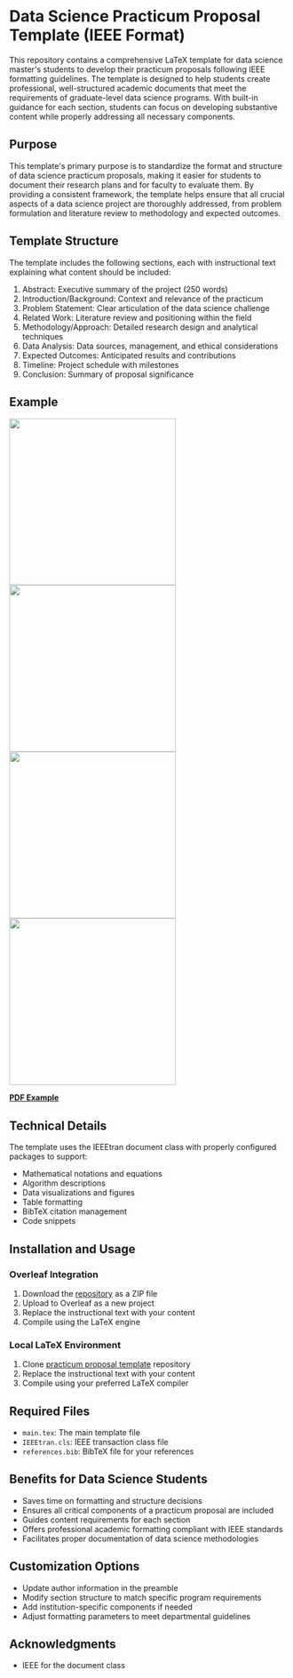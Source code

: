 # Data Science Practicum Proposal Template (IEEE Format)

This repository contains a comprehensive LaTeX template for data science master's students to develop their practicum proposals following IEEE formatting guidelines. The template is designed to help students create professional, well-structured academic documents that meet the requirements of graduate-level data science programs. With built-in guidance for each section, students can focus on developing substantive content while properly addressing all necessary components.

## Purpose
This template's primary purpose is to standardize the format and structure of data science practicum proposals, making it easier for students to document their research plans and for faculty to evaluate them. By providing a consistent framework, the template helps ensure that all crucial aspects of a data science project are thoroughly addressed, from problem formulation and literature review to methodology and expected outcomes.

## Template Structure
The template includes the following sections, each with instructional text explaining what content should be included:

1. Abstract: Executive summary of the project (250 words)
2. Introduction/Background: Context and relevance of the practicum
3. Problem Statement: Clear articulation of the data science challenge
4. Related Work: Literature review and positioning within the field
5. Methodology/Approach: Detailed research design and analytical techniques
6. Data Analysis: Data sources, management, and ethical considerations
7. Expected Outcomes: Anticipated results and contributions
8. Timeline: Project schedule with milestones
9. Conclusion: Summary of proposal significance

## Example

<a href="https://github.com/user-attachments/assets/51d8478e-f9af-436a-bb42-9593ffd3fb06">
  <img src="https://github.com/user-attachments/assets/51d8478e-f9af-436a-bb42-9593ffd3fb06" width="300"/>
</a>
<a href="https://github.com/user-attachments/assets/e81cfcdf-b592-43a5-b2cd-570fd8ed578a">
  <img src="https://github.com/user-attachments/assets/e81cfcdf-b592-43a5-b2cd-570fd8ed578a" width="300"/>
</a>
<a href="https://github.com/user-attachments/assets/981f3042-95c6-4be0-910b-993c6f373895">
  <img src="https://github.com/user-attachments/assets/981f3042-95c6-4be0-910b-993c6f373895" width="300"/>
</a>
<a href="https://github.com/user-attachments/assets/64b1ce18-c844-4e89-8916-7f2f293394e1">
  <img src="https://github.com/user-attachments/assets/64b1ce18-c844-4e89-8916-7f2f293394e1" width="300"/>
</a>

[**PDF Example**](https://github.com/iamgmujtaba/practicum_proposal_template/blob/main/Data_Science_Practicum_Proposal_Template.pdf)



## Technical Details

The template uses the IEEEtran document class with properly configured packages to support:

- Mathematical notations and equations
- Algorithm descriptions
- Data visualizations and figures
- Table formatting
- BibTeX citation management
- Code snippets

## Installation and Usage

### Overleaf Integration
1. Download the [repository](https://github.com/iamgmujtaba/practicum_proposal_template.git) as a ZIP file
2. Upload to Overleaf as a new project
3. Replace the instructional text with your content
4. Compile using the LaTeX engine

### Local LaTeX Environment
1. Clone [practicum proposal template](https://github.com/iamgmujtaba/practicum_proposal_template.git) repository
2. Replace the instructional text with your content
3. Compile using your preferred LaTeX compiler

## Required Files
- `main.tex`: The main template file
- `IEEEtran.cls`: IEEE transaction class file
- `references.bib`: BibTeX file for your references

## Benefits for Data Science Students
- Saves time on formatting and structure decisions
- Ensures all critical components of a practicum proposal are included
- Guides content requirements for each section
- Offers professional academic formatting compliant with IEEE standards
- Facilitates proper documentation of data science methodologies

## Customization Options
- Update author information in the preamble
- Modify section structure to match specific program requirements
- Add institution-specific components if needed
- Adjust formatting parameters to meet departmental guidelines

## Acknowledgments
- IEEE for the document class
